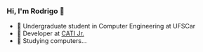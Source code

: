 ### Hi, I'm Rodrigo 👋

- :orange_book: Undergraduate student in Computer Engineering at UFSCar
- :office: Developer at [CATI Jr.](https://catijr.com.br/)
- 🤔 Studying computers...
